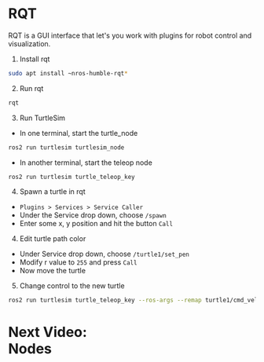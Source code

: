# RQT
RQT is a GUI interface that let's you work with plugins for robot control and visualization. 

1. Install rqt 
```bash
sudo apt install ~nros-humble-rqt*
```

2. Run rqt 
```bash
rqt
```

3. Run TurtleSim 
- In one terminal, start the turtle_node
```bash
ros2 run turtlesim turtlesim_node
```
- In another terminal, start the teleop node 
```bash
ros2 run turtlesim turtle_teleop_key
```
4. Spawn a turtle in rqt 
- `Plugins > Services > Service Caller`
- Under the Service drop down, choose `/spawn`
- Enter some x, y position and hit the button `Call`

4. Edit turtle path color 
- Under Service drop down, choose `/turtle1/set_pen`
- Modify r value to `255` and press `Call`
- Now move the turtle

5. Change control to the new turtle
```bash
ros2 run turtlesim turtle_teleop_key --ros-args --remap turtle1/cmd_vel:=turtle2/cmd_vel
```

# Next Video:<br>Nodes 